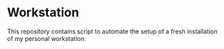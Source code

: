 # Workstation

This repository contains script to automate the setup of a fresh installation of my personal workstation.
